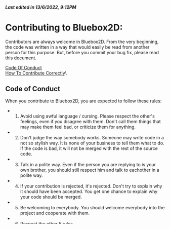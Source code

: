 **<h5>Last edited in 13/6/2022, 9:12PM</h5>**
# Contributing to Bluebox2D:

Contributors are always welcome in Bluebox2D. From the very beginning, the code was written in a way that would easily be read from another person for this purpose. But, before you commit your bug fix, please read this document.

[Code Of Conduct](#code-of-conduct)\
[How To Contribute Correctly](#how-to-contribute-correctly)\

## Code of Conduct

When you contribute to Bluebox2D, you are expected to follow these rules:
- 1. Avoid using awful language / cursing. Please respect the other's feelings, even if you disagree with them. Don't call them things that may make them feel bad, or criticize them for anything.
- 2. Don't judge the way somebody works. Someone may write code in a not so stylish way. It is none of your business to tell them what to do. If the code is bad, it will not be merged with the rest of the source code.
- 3. Talk in a polite way. Even if the person you are replying to is your own brother, you should still respect him and talk to eachother in a polite way.
- 4. If your contribution is rejected, it's rejected. Don't try to explain why it should have been accepted. You get one chance to explain why your code should be merged.
- 5. Be welcoming to everybody. You should welcome everybody into the project and cooperate with them.
- 6. Respect the other 5 rules.

## How To Contribute

-It is recommended that each contribution you do only fixes or adds one feature. Eg if you fix a bug and add a new element available, then commit one at a time. If a new feature however requires something to be changed, please mention that in your commit.

-Note that all commits should be related directly to the project. Things like plugins will rarely get accepted.

-When contributing source code, make sure your code is readable enough, reuses existing code and explains everything with details. If any of these isn't satisfied, your code will be rejected.

-Avoid commits like "Fixed bugs" and "Remove deprecated code". It's confusing, unreadable and bad practice at once.

-If you do not know how to use Git from the command line, then GitHub will suit you fine. Fork the original repository, add your own source code in the fork, and make a pull request.

This is primarily for now all you need to know. If you have any questions, open an issue (Issues are accepted as they indicate something is missing).